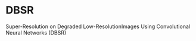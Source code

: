 # DBSR
Super-Resolution on Degraded Low-ResolutionImages Using Convolutional Neural Networks (DBSR)
